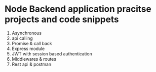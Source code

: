 # Node Backend application pracitse projects and code snippets

1. Asynchronous 
2. api calling
3. Promise & call back
4. Express module
5. JWT with session based authentication
6. Middlewares & routes
7. Rest api & postman
